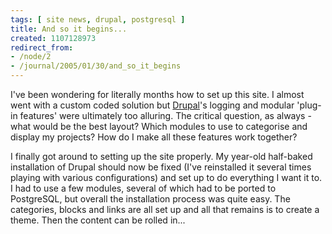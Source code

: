 ```yaml
---
tags: [ site news, drupal, postgresql ]
title: And so it begins...
created: 1107128973
redirect_from:
- /node/2
- /journal/2005/01/30/and_so_it_begins
---
```

I've been wondering for literally months how to set up this site. I almost went
with a custom coded solution but [Drupal](https://drupal.org)'s logging and
modular 'plug-in features' were ultimately too alluring. The critical question,
as always - what would be the best layout? Which modules to use to categorise
and display my projects? How do I make all these features work together?

I finally got around to setting up the site properly. My year-old half-baked
installation of Drupal should now be fixed (I've reinstalled it several times
playing with various configurations) and set up to do everything I want it to. I
had to use a few modules, several of which had to be ported to PostgreSQL, but
overall the installation process was quite easy. The categories, blocks and
links are all set up and all that remains is to create a theme. Then the content
can be rolled in...